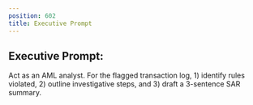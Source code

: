 ```yaml
---
position: 602
title: Executive Prompt
---
```


## Executive Prompt:

Act as an AML analyst. For the flagged transaction log, 1) identify rules violated, 2) outline investigative steps, and 3) draft a 3-sentence SAR summary.
